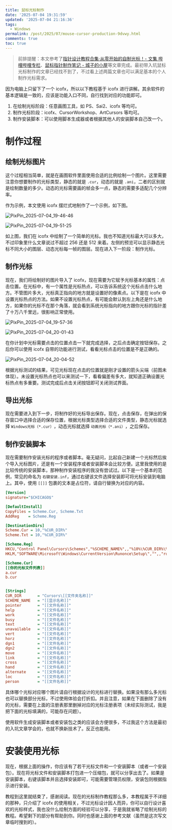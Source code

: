 ```yaml
---
title: 鼠标光标制作
date: '2025-07-04 19:31:59'
updated: '2025-07-04 21:16:36'
tags:
  - Windows
permalink: /post/2025/07/mouse-cursor-production-9dvwy.html
comments: true
toc: true
---
```




> 前排提醒：本文参考了[指针设计教程合集·从零开始的自制光标！- 文集 哔哩哔哩专栏](https://www.bilibili.com/read/readlist/rl435933)、[鼠标指针制作笔记 - 城子的小屋](https://xcz.me/archives/18/)等文章完成。最初带入坑鼠标光标制作的文章已经找不到了，不过看上述两篇文章也可以满足基本的个人制作光标需求。



因为电脑上只留下了一个 icofx，所以以下教程基于 icofx 进行讲解。其余软件的基本逻辑是一致的，应该是功能入口不同，自行找到对应的功能即可。

1. 在绘制光标阶段：任意画图工具，如 PS、Sai2、icofx 等均可。
2. 制作光标阶段：icofx、CursorWorkshop、ArtCursors 等均可。
3. 制作安装脚本：可以使用脚本生成器或者根据其他人的安装脚本自己改一个。

# 制作过程

## 绘制光标图片

这个过程相当简单，就是在画图软件里面使用合适的比例绘制一个图片。这里需要注意你想要制作的光标类型，静态的就是 `.cur`​，动态的就是 `.ani`​，二者的区别就是绘制数量的多少。动态的光标需要画的帧会多一点，静态的需要多适配几个分辨率。

作为示例，本文使用 icofx 摆烂式地制作了一个示例，如下图。

![PixPin_2025-07-04_19-46-46](https://res.emptylight.cn/share/img/2025/b887e26604c8dc10902714bf2f301940.png "选择新建光标")

![PixPin_2025-07-04_19-51-25](https://res.emptylight.cn/share/img/2025/05574325befddfb733247694473f1cf4.png "绘制光标页面预览")

如上图，我们在 icofx 中绘制了一个简单的光标。我也不知道光标最大可以多大，不过印象里什么文章说过不超过 256 还是 512 来着。左侧的预览可以显示静态光标不同大小的图层、动态光标每一帧的图层。现在进入下一阶段：制作光标。

## 制作光标

现在，我们将绘制好的图片导入了 icofx，现在需要为它赋予光标基本的属性：点击位置。在光标中，有一个属性是光标热点，可以告诉系统这个光标点击什么地方。不管图片多大，光标真正指向的地方就是设置好的像素点。以下是在 icofx 中设置光标热点的方法。如果不设置光标热点，有可能会默认到左上角还是什么地方，如果你的光标不在那个角落，就会看到系统光标指向的地方跟你光标的指针差了十万八千里远，很影响正常使用。

![PixPin_2025-07-04_19-57-36](https://res.emptylight.cn/share/img/2025/4a68823e9a90db4ac627bbebb0054608.png "设置光标热点入口")

![PixPin_2025-07-04_20-01-43](https://res.emptylight.cn/share/img/2025/5f1c42acbb765bd1f1ebf8a641be5a73.png "可视化选择光标热点界面")

在你计划中光标需要点击的位置点击一下就完成选择，之后点击确定按钮保存。之后你可以使用 icofx 自带的功能进行测试，看看光标点击的位置是不是正确的。

![PixPin_2025-07-04_20-04-52](https://res.emptylight.cn/share/img/2025/38ca48bebaf4d93eed6bdbb39b940925.png "光标测试界面")

根据光标测试的结果，可见光标现在点击的位置就是刚才设置的箭头尖端（前图未体现）。未设置光标热点也可以来测试一下，看看偏差有多大，就知道正确设置光标热点有多重要。测试完成后点击关闭按钮即可关闭测试界面。

## 导出光标

现在需要进入到下一步，将制作好的光标导出保存。现在，点击保存，在弹出的保存窗口中选择合适的保存位置，根据光标类型选择合适的文件类型，静态光标就选择 `Windows光标（*.cur）`​，动态光标就选择 `动画光标（*.ani）`​，之后保存。

## 制作安装脚本

现在需要制作安装光标的程序或者脚本。毫无疑问，比起自己新建一个光标然后挨个导入光标图片，还是有一个安装程序或者安装脚本会比较方便。这里我使用的是比较传统的安装脚本，那种制作安装程序的我没有尝试过。以下是一个基本的范例，常见的命名为 `右键安装.inf`​，通过右键该文件选择安装即可将光标安装到电脑上。其中，使用 `[[]]` ​包裹的文本是占位符，请自行替换为对应的内容。

```ini
[Version]
signature="$CHICAGO$"

[DefaultInstall]
CopyFiles = Scheme.Cur, Scheme.Txt
AddReg    = Scheme.Reg

[DestinationDirs]
Scheme.Cur = 10,"%CUR_DIR%"
Scheme.Txt = 10,"%CUR_DIR%"

[Scheme.Reg]
HKCU,"Control Panel\Cursors\Schemes","%SCHEME_NAME%",,"%10%\%CUR_DIR%\%pointer%,%10%\%CUR_DIR%\%help%,%10%\%CUR_DIR%\%work%,%10%\%CUR_DIR%\%busy%,%10%\%CUR_DIR%\%cross%,%10%\%CUR_DIR%\%Text%,%10%\%CUR_DIR%\%Hand%,%10%\%CUR_DIR%\%unavailable%,%10%\%CUR_DIR%\%Vert%,%10%\%CUR_DIR%\%Horz%,%10%\%CUR_DIR%\%Dgn1%,%10%\%CUR_DIR%\%Dgn2%,%10%\%CUR_DIR%\%move%,%10%\%CUR_DIR%\%alternate%,%10%\%CUR_DIR%\%link%,%10%\%CUR_DIR%\%loc%,%10%\%CUR_DIR%\%person%"
HKLM,"SOFTWARE\Microsoft\Windows\CurrentVersion\Runonce\Setup\","",,"rundll32.exe shell32.dll,Control_RunDLL main.cpl,,1"

[Scheme.Cur]
[[你的光标文件列表]]
a.cur
b.cur


[Strings]
CUR_DIR       = "Cursors\[[文件夹名称]]"
SCHEME_NAME   = "[[显示名称]]"
pointer       = "[[文件名称]]"
help          = "[[文件名称]]"
work          = "[[文件名称]]"
busy          = "[[文件名称]]"
text          = "[[文件名称]]"
unavailable   = "[[文件名称]]"
vert          = "[[文件名称]]"
horz          = "[[文件名称]]"
dgn1          = "[[文件名称]]"
dgn2          = "[[文件名称]]"
move          = "[[文件名称]]"
link          = "[[文件名称]]"
cross         = "[[文件名称]]"
hand          = "[[文件名称]]"
alternate     = "[[文件名称]]"
loc           = "[[文件名称]]"
person        = "[[文件名称]]"

```

具体哪个光标对应哪个图片请自行根据设计的光标进行替换。如果没有那么多光标也可以替换部分光标，不过使用体验会打折扣。并且注意，如果在下面删除了没有的光标，需要在上面的注册表那里删掉对应的光标注册表项（未经实际测试，我是把下面的光标填满的，可能存在问题）。

使用软件生成安装脚本或者安装包之类的应该会方便很多，不过我这个方法是最初的入坑文章学会的，也就不换新技术了。反正也能用。

# 安装使用光标

现在，根据上面的操作，你应该有了若干光标文件和一个安装脚本（或者一个安装包）。现在将光标文件和安装脚本打包进一个压缩包，就可以分享出去了。如果是安装脚本，右键该脚本并且选择安装即可，可能需要管理员权限，安装包则根据指示进行安装。

教程到这里就结束了，感谢阅读。现在的光标制作教程那么多，本教程属于不详细的那种，只介绍了 icofx 的使用相关，不过光标设计因人而异，你可以自行设计喜欢的光标样式，我也没什么绘制方面的经验可以分享，于是我就省略了绘制光标的教程。希望剩下的部分有帮助到你。同时也感谢上面的参考文献（虽然是这次写文章临时搜到的）。
